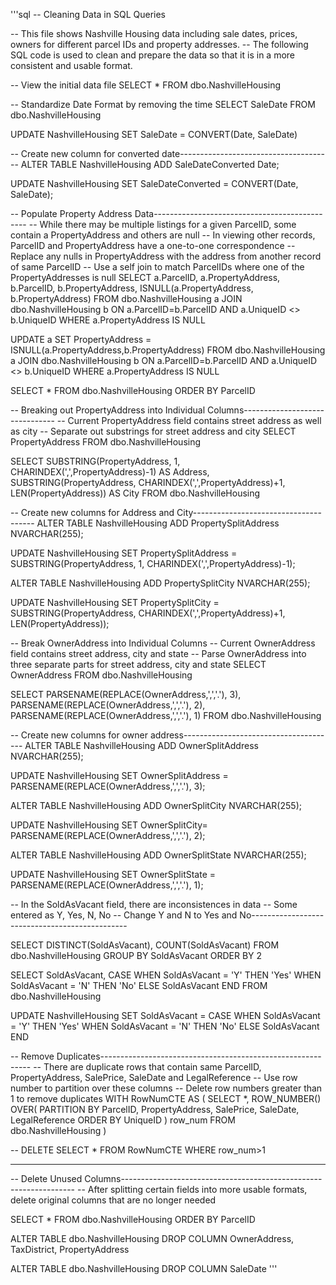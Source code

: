 '''sql
-- Cleaning Data in SQL Queries

-- This file shows Nashville Housing data including sale dates, prices, owners for different parcel IDs and property addresses.
-- The following SQL code is used to clean and prepare the data so that it is in a more consistent and usable format.

-- View the initial data file
SELECT *
FROM dbo.NashvilleHousing

-- Standardize Date Format by removing the time 
SELECT SaleDate
FROM dbo.NashvilleHousing

UPDATE NashvilleHousing
SET SaleDate = CONVERT(Date, SaleDate)

-- Create new column for converted date--------------------------------------
ALTER TABLE NashvilleHousing
ADD SaleDateConverted Date;

UPDATE NashvilleHousing
SET SaleDateConverted = CONVERT(Date, SaleDate); 

-- Populate Property Address Data----------------------------------------------
-- While there may be multiple listings for a given ParcelID, some contain a PropertyAddress and others are null
-- In viewing other records, ParcelID and PropertyAddress have a one-to-one correspondence
-- Replace any nulls in PropertyAddress with the address from another record of same ParcelID
-- Use a self join to match ParcelIDs where one of the PropertyAddresses is null
SELECT a.ParcelID, a.PropertyAddress, b.ParcelID, b.PropertyAddress, ISNULL(a.PropertyAddress, b.PropertyAddress)
FROM dbo.NashvilleHousing a
JOIN dbo.NashvilleHousing b
	ON a.ParcelID=b.ParcelID
	AND a.UniqueID <> b.UniqueID
WHERE a.PropertyAddress IS NULL

UPDATE a
SET PropertyAddress = ISNULL(a.PropertyAddress,b.PropertyAddress)
FROM dbo.NashvilleHousing a
JOIN dbo.NashvilleHousing b
	ON a.ParcelID=b.ParcelID
	AND a.UniqueID <> b.UniqueID
WHERE a.PropertyAddress IS NULL

SELECT *
FROM dbo.NashvilleHousing
ORDER BY ParcelID

-- Breaking out PropertyAddress into Individual Columns-------------------------------
-- Current PropertyAddress field contains street address as well as city
-- Separate out substrings for street address and city
SELECT PropertyAddress
FROM dbo.NashvilleHousing

SELECT 
	SUBSTRING(PropertyAddress, 1, CHARINDEX(',',PropertyAddress)-1) AS Address,
	SUBSTRING(PropertyAddress, CHARINDEX(',',PropertyAddress)+1, LEN(PropertyAddress)) AS City
FROM dbo.NashvilleHousing

-- Create new columns for Address and City--------------------------------------
ALTER TABLE NashvilleHousing
ADD PropertySplitAddress NVARCHAR(255);

UPDATE NashvilleHousing
SET PropertySplitAddress = SUBSTRING(PropertyAddress, 1, CHARINDEX(',',PropertyAddress)-1); 

ALTER TABLE NashvilleHousing
ADD PropertySplitCity NVARCHAR(255);

UPDATE NashvilleHousing
SET PropertySplitCity = SUBSTRING(PropertyAddress, CHARINDEX(',',PropertyAddress)+1, LEN(PropertyAddress)); 

-- Break OwnerAddress into Individual Columns
-- Current OwnerAddress field contains street address, city and state
-- Parse OwnerAddress into three separate parts for street address, city and state
SELECT OwnerAddress
FROM dbo.NashvilleHousing

SELECT
	PARSENAME(REPLACE(OwnerAddress,',','.'), 3),
	PARSENAME(REPLACE(OwnerAddress,',','.'), 2),
	PARSENAME(REPLACE(OwnerAddress,',','.'), 1)
FROM dbo.NashvilleHousing

-- Create new columns for owner address--------------------------------------
ALTER TABLE NashvilleHousing
ADD OwnerSplitAddress NVARCHAR(255);

UPDATE NashvilleHousing
SET  OwnerSplitAddress = PARSENAME(REPLACE(OwnerAddress,',','.'), 3); 

ALTER TABLE NashvilleHousing
ADD  OwnerSplitCity NVARCHAR(255);

UPDATE NashvilleHousing
SET  OwnerSplitCity= PARSENAME(REPLACE(OwnerAddress,',','.'), 2); 

ALTER TABLE NashvilleHousing
ADD  OwnerSplitState NVARCHAR(255);

UPDATE NashvilleHousing
SET  OwnerSplitState = PARSENAME(REPLACE(OwnerAddress,',','.'), 1); 


-- In the SoldAsVacant field, there are inconsistences in data
-- Some entered as Y, Yes, N, No
-- Change Y and N to Yes and No-----------------------------------------------

SELECT DISTINCT(SoldAsVacant), COUNT(SoldAsVacant)
FROM dbo.NashvilleHousing
GROUP BY SoldAsVacant
ORDER BY 2

SELECT SoldAsVacant,
CASE WHEN SoldAsVacant = 'Y' THEN 'Yes'
	WHEN SoldAsVacant = 'N' THEN 'No'
	ELSE SoldAsVacant
	END
FROM dbo.NashvilleHousing

UPDATE NashvilleHousing
SET SoldAsVacant = CASE WHEN SoldAsVacant = 'Y' THEN 'Yes'
	WHEN SoldAsVacant = 'N' THEN 'No'
	ELSE SoldAsVacant
	END

-- Remove Duplicates------------------------------------------------------------
-- There are duplicate rows that contain same ParcelID, PropertyAddress, SalePrice, SaleDate and LegalReference
-- Use row number to partition over these columns
-- Delete row numbers greater than 1 to remove duplicates
WITH RowNumCTE AS (
	SELECT *,
		ROW_NUMBER() OVER(
		PARTITION BY ParcelID,
		PropertyAddress,
		SalePrice,
		SaleDate,
		LegalReference
		ORDER BY UniqueID
		) row_num
	FROM dbo.NashvilleHousing
	)

-- DELETE
SELECT *
FROM RowNumCTE
WHERE row_num>1

------------------------------------
-- Delete Unused Columns------------------------------------------------------------------
-- After splitting certain fields into more usable formats, delete original columns that are no longer needed

SELECT *
FROM dbo.NashvilleHousing
ORDER BY ParcelID

ALTER TABLE dbo.NashvilleHousing
DROP COLUMN OwnerAddress, TaxDistrict, PropertyAddress

ALTER TABLE dbo.NashvilleHousing
DROP COLUMN SaleDate
'''
